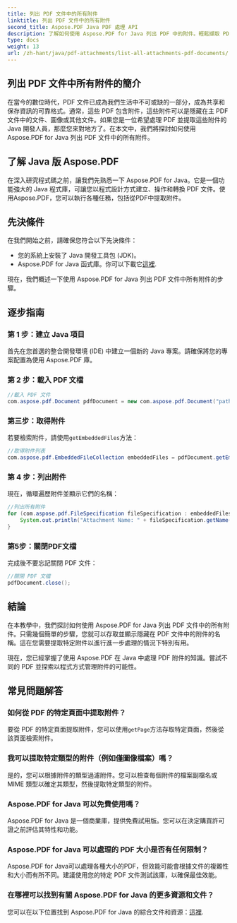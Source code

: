 ```yaml
---
title: 列出 PDF 文件中的所有附件
linktitle: 列出 PDF 文件中的所有附件
second_title: Aspose.PDF Java PDF 處理 API
description: 了解如何使用 Aspose.PDF for Java 列出 PDF 中的附件。輕鬆擷取 PDF 附件的逐步指南。
type: docs
weight: 13
url: /zh-hant/java/pdf-attachments/list-all-attachments-pdf-documents/
---
```


## 列出 PDF 文件中所有附件的簡介

在當今的數位時代，PDF 文件已成為我們生活中不可或缺的一部分，成為共享和保存資訊的可靠格式。通常，這些 PDF 包含附件，這些附件可以是隱藏在主 PDF 文件中的文件、圖像或其他文件。如果您是一位希望處理 PDF 並提取這些附件的 Java 開發人員，那麼您來對地方了。在本文中，我們將探討如何使用 Aspose.PDF for Java 列出 PDF 文件中的所有附件。

## 了解 Java 版 Aspose.PDF

在深入研究程式碼之前，讓我們先熟悉一下 Aspose.PDF for Java。它是一個功能強大的 Java 程式庫，可讓您以程式設計方式建立、操作和轉換 PDF 文件。使用Aspose.PDF，您可以執行各種任務，包括從PDF中提取附件。

## 先決條件

在我們開始之前，請確保您符合以下先決條件：

- 您的系統上安裝了 Java 開發工具包 (JDK)。
-  Aspose.PDF for Java 函式庫。你可以下載它[這裡](https://releases.aspose.com/pdf/java/).

現在，我們概述一下使用 Aspose.PDF for Java 列出 PDF 文件中所有附件的步驟。

## 逐步指南

### 第 1 步：建立 Java 項目

首先在您首選的整合開發環境 (IDE) 中建立一個新的 Java 專案。請確保將您的專案配置為使用 Aspose.PDF 庫。

### 第 2 步：載入 PDF 文檔

```java
//載入 PDF 文件
com.aspose.pdf.Document pdfDocument = new com.aspose.pdf.Document("path_to_your_pdf.pdf");
```

### 第三步：取得附件

若要檢索附件，請使用`getEmbeddedFiles`方法：

```java
//取得附件列表
com.aspose.pdf.EmbeddedFileCollection embeddedFiles = pdfDocument.getEmbeddedFiles();
```

### 第 4 步：列出附件

現在，循環遍歷附件並顯示它們的名稱：

```java
//列出所有附件
for (com.aspose.pdf.FileSpecification fileSpecification : embeddedFiles) {
    System.out.println("Attachment Name: " + fileSpecification.getName());
}
```

### 第5步：關閉PDF文檔

完成後不要忘記關閉 PDF 文件：

```java
//關閉 PDF 文檔
pdfDocument.close();
```

## 結論

在本教學中，我們探討如何使用 Aspose.PDF for Java 列出 PDF 文件中的所有附件。只需幾個簡單的步驟，您就可以存取並顯示隱藏在 PDF 文件中的附件的名稱。這在您需要提取特定附件以進行進一步處理的情況下特別有用。

現在，您已經掌握了使用 Aspose.PDF 在 Java 中處理 PDF 附件的知識。嘗試不同的 PDF 並探索以程式方式管理附件的可能性。

## 常見問題解答

### 如何從 PDF 的特定頁面中提取附件？

要從 PDF 的特定頁面提取附件，您可以使用`getPage`方法存取特定頁面，然後從該頁面檢索附件。

### 我可以提取特定類型的附件（例如僅圖像檔案）嗎？

是的，您可以根據附件的類型過濾附件。您可以檢查每個附件的檔案副檔名或 MIME 類型以確定其類型，然後提取特定類型的附件。

### Aspose.PDF for Java 可以免費使用嗎？

Aspose.PDF for Java 是一個商業庫，提供免費試用版。您可以在決定購買許可證之前評估其特性和功能。

### Aspose.PDF for Java 可以處理的 PDF 大小是否有任何限制？

Aspose.PDF for Java可以處理各種大小的PDF，但效能可能會根據文件的複雜性和大小而有所不同。建議使用您的特定 PDF 文件測試該庫，以確保最佳效能。

### 在哪裡可以找到有關 Aspose.PDF for Java 的更多資源和文件？

您可以在以下位置找到 Aspose.PDF for Java 的綜合文件和資源：[這裡](https://reference.aspose.com/pdf/java/).
